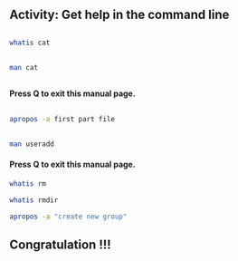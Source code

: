 

## Activity: Get help in the command line


##


```bash
whatis cat
```
##
```bash
man cat
```
##
#### Press Q to exit this manual page.

##
```bash
apropos -a first part file
```
##

```bash
man useradd
```

#### Press Q to exit this manual page.

```bash
whatis rm

whatis rmdir

apropos -a "create new group"
```


## Congratulation !!!
